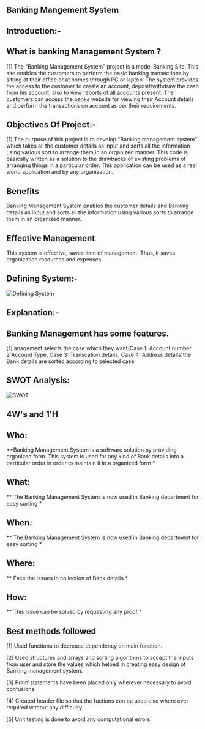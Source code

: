 
## Banking Mangement System

## Introduction:-

## What is banking Management System ?

[1] The “Banking Management System” project is a model Banking Site. This site enables the customers to perform the basic banking transactions by sitting at their office or at homes through PC or laptop. The system provides the access to the customer to create an account, deposit/withdraw the cash from his account, also to view reports of all accounts present. The customers can access the banks website for viewing their Account details and perform the transactions on account as per their requirements.

## Objectives Of Project:-

[1] The purpose of this project is to develop “Banking management system” which takes all the customer details as input and sorts all the information using various sort to arrange them in an organized manner. This code is basically written as a solution to the drawbacks of existing problems of arranging things in a particular order. This application can be used as a real world application and by any organization.

## Benefits

Banking Management System enables the customer details and Banking details as input and sorts all the information using various sorts to arrange them in an organized manner.

## Effective Management

This system is effective, saves time of management. Thus, it saves organization resources and expenses.

## Defining System:-
![Defining System](https://user-images.githubusercontent.com/101341682/161292465-3f99c245-01a6-4d03-bc5a-1305aac9369d.png)


## Explanation:-
## Banking Management has some features.
[1] anagement selects the case which they want(Case 1: Account number 2:Account Type, Case 3: Transcation details, Case 4: Address details)the Bank details are sorted according to selected case

## SWOT Analysis:

![SWOT](https://user-images.githubusercontent.com/101341682/161293253-66ce1099-02a4-425c-9dd1-884ca78bbcca.png)



## 4W's and 1'H

## Who:

**Banking Management System is a software solution by providing organized form. This system is used for any kind of Bank details into a particular order in order to maintain it in a organized form *

## What:
** The Banking Management System is now used in Banking department for easy sorting *

## When:
** The Banking Management System is now used in Banking department for easy sorting *

## Where:
** Face the issues in collection of Bank details.*

## How:
** This issue can be solved by requesting any proof *

## Best methods followed

[1] Used functions to decrease dependency on main function.

[2] Used structures and arrays and sorting algorithms to accept the inputs from user and store the values which helped in creating easy design of Banking management system.

[3] Printf statements have been placed only wherever necessary to avoid confusions.

[4] Created header file so that the fuctions can be used else where ever required without any difficulty.

[5] Unit testing is done to avoid any computational errors.


